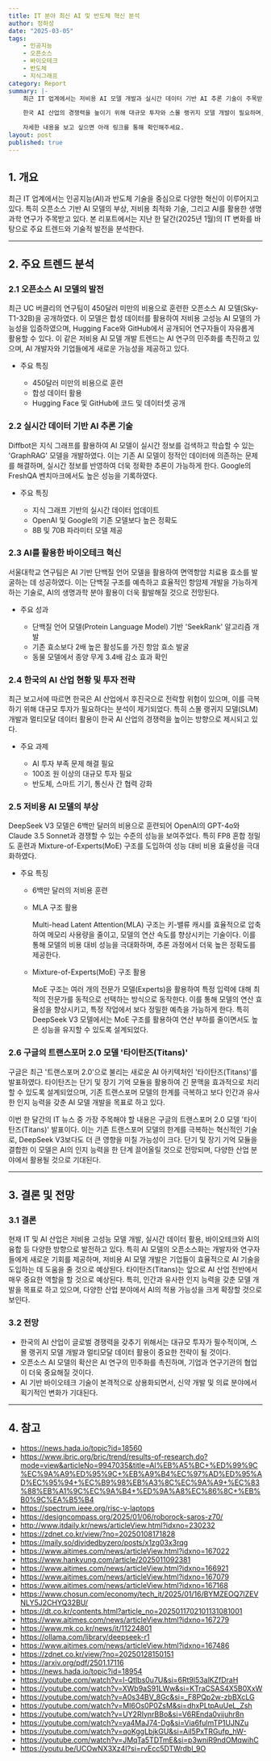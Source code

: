 ```yaml
---
title: IT 분야 최신 AI 및 반도체 혁신 분석
author: 정하성
date: "2025-03-05"
tags:
    - 인공지능
    - 오픈소스
    - 바이오테크
    - 반도체
    - 지식그래프
category: Report
summary: |-
    최근 IT 업계에서는 저비용 AI 모델 개발과 실시간 데이터 기반 AI 추론 기술이 주목받고 있습니다. UC 버클리의 오픈소스 AI 모델인 Sky-T1-32B는 450달러 미만의 비용으로 훈련되어 AI 연구의 민주화를 촉진하고 있으며, 구글의 '타이탄즈(Titans)' 모델은 AI의 인지 능력을 한 단계 끌어올릴 것으로 기대됩니다.

    한국 AI 산업의 경쟁력을 높이기 위해 대규모 투자와 스몰 랭귀지 모델 개발이 필요하며, AI 기반 바이오테크 혁신은 의료 분야에 획기적인 변화를 가져올 것입니다.

    자세한 내용을 보고 싶으면 아래 링크를 통해 확인해주세요.
layout: post
published: true
---
```


## 1. 개요

최근 IT 업계에서는 인공지능(AI)과 반도체 기술을 중심으로 다양한 혁신이 이루어지고 있다. 특히 오픈소스 기반 AI 모델의 부상, 저비용 최적화 기술, 그리고 AI를 활용한 생명과학 연구가 주목받고 있다. 본 리포트에서는 지난 한 달간(2025년 1월)의 IT 변화를 바탕으로 주요 트렌드와 기술적 발전을 분석한다.

---

## 2. 주요 트렌드 분석

### 2.1 오픈소스 AI 모델의 발전

최근 UC 버클리의 연구팀이 450달러 미만의 비용으로 훈련한 오픈소스 AI 모델(Sky-T1-32B)을 공개하였다. 이 모델은 합성 데이터를 활용하여 저비용 고성능 AI 모델의 가능성을 입증하였으며, Hugging Face와 GitHub에서 공개되어 연구자들이 자유롭게 활용할 수 있다. 이 같은 저비용 AI 모델 개발 트렌드는 AI 연구의 민주화를 촉진하고 있으며, AI 개발자와 기업들에게 새로운 가능성을 제공하고 있다.

- 주요 특징

  - 450달러 미만의 비용으로 훈련
  - 합성 데이터 활용
  - Hugging Face 및 GitHub에 코드 및 데이터셋 공개


### 2.2 실시간 데이터 기반 AI 추론 기술

Diffbot은 지식 그래프를 활용하여 AI 모델이 실시간 정보를 검색하고 학습할 수 있는 'GraphRAG' 모델을 개발하였다. 이는 기존 AI 모델이 정적인 데이터에 의존하는 문제를 해결하며, 실시간 정보를 반영하여 더욱 정확한 추론이 가능하게 한다. Google의 FreshQA 벤치마크에서도 높은 성능을 기록하였다.

- 주요 특징

  - 지식 그래프 기반의 실시간 데이터 업데이트
  - OpenAI 및 Google의 기존 모델보다 높은 정확도
  - 8B 및 70B 파라미터 모델 제공


### 2.3 AI를 활용한 바이오테크 혁신

서울대학교 연구팀은 AI 기반 단백질 언어 모델을 활용하여 면역항암 치료용 효소를 발굴하는 데 성공하였다. 이는 단백질 구조를 예측하고 효율적인 항암제 개발을 가능하게 하는 기술로, AI의 생명과학 분야 활용이 더욱 활발해질 것으로 전망된다.

- 주요 성과

  - 단백질 언어 모델(Protein Language Model) 기반 'SeekRank' 알고리즘 개발
  - 기존 효소보다 2배 높은 활성도를 가진 항암 효소 발굴
  - 동물 모델에서 종양 무게 3.4배 감소 효과 확인


### 2.4 한국의 AI 산업 현황 및 투자 전략

최근 보고서에 따르면 한국은 AI 산업에서 후진국으로 전락할 위험이 있으며, 이를 극복하기 위해 대규모 투자가 필요하다는 분석이 제기되었다. 특히 스몰 랭귀지 모델(SLM) 개발과 멀티모달 데이터 활용이 한국 AI 산업의 경쟁력을 높이는 방향으로 제시되고 있다.

- 주요 과제

  - AI 투자 부족 문제 해결 필요
  - 100조 원 이상의 대규모 투자 필요
  - 반도체, 스마트 기기, 통신사 간 협력 강화


### 2.5 저비용 AI 모델의 부상

DeepSeek V3 모델은 6백만 달러의 비용으로 훈련되어 OpenAI의 GPT-4o와 Claude 3.5 Sonnet과 경쟁할 수 있는 수준의 성능을 보여주었다. 특히 FP8 혼합 정밀도 훈련과 Mixture-of-Experts(MoE) 구조를 도입하여 성능 대비 비용 효율성을 극대화하였다.

- 주요 특징

  - 6백만 달러의 저비용 훈련
  - MLA 구조 활용

    Multi-head Latent Attention(MLA) 구조는 키-밸류 캐시를 효율적으로 압축하여 메모리 사용량을 줄이고, 모델의 연산 속도를 향상시키는 기술이다. 이를 통해 모델의 비용 대비 성능을 극대화하며, 추론 과정에서 더욱 높은 정확도를 제공한다.

  - Mixture-of-Experts(MoE) 구조 활용

    MoE 구조는 여러 개의 전문가 모델(Experts)을 활용하여 특정 입력에 대해 최적의 전문가를 동적으로 선택하는 방식으로 동작한다. 이를 통해 모델의 연산 효율성을 향상시키고, 특정 작업에서 보다 정밀한 예측을 가능하게 한다. 특히 DeepSeek V3 모델에서는 MoE 구조를 활용하여 연산 부하를 줄이면서도 높은 성능을 유지할 수 있도록 설계되었다.

### 2.6 구글의 트랜스포머 2.0 모델 '타이탄즈(Titans)'

구글은 최근 '트랜스포머 2.0'으로 불리는 새로운 AI 아키텍처인 '타이탄즈(Titans)'를 발표하였다. 타이탄즈는 단기 및 장기 기억 모듈을 활용하여 긴 문맥을 효과적으로 처리할 수 있도록 설계되었으며, 기존 트랜스포머 모델의 한계를 극복하고 보다 인간과 유사한 인지 능력을 갖춘 AI 모델 개발을 목표로 하고 있다.

이번 한 달간의 IT 뉴스 중 가장 주목해야 할 내용은 구글의 트랜스포머 2.0 모델 '타이탄즈(Titans)' 발표이다. 이는 기존 트랜스포머 모델의 한계를 극복하는 혁신적인 기술로, DeepSeek V3보다도 더 큰 영향을 미칠 가능성이 크다. 단기 및 장기 기억 모듈을 결합한 이 모델은 AI의 인지 능력을 한 단계 끌어올릴 것으로 전망되며, 다양한 산업 분야에서 활용될 것으로 기대된다.

---

## 3. 결론 및 전망

### 3.1 결론

현재 IT 및 AI 산업은 저비용 고성능 모델 개발, 실시간 데이터 활용, 바이오테크와 AI의 융합 등 다양한 방향으로 발전하고 있다. 특히 AI 모델의 오픈소스화는 개발자와 연구자들에게 새로운 기회를 제공하며, 저비용 AI 모델 개발은 기업들이 효율적으로 AI 기술을 도입하는 데 도움을 줄 것으로 예상된다. 타이탄즈(Titans)는 앞으로 AI 산업 전반에서 매우 중요한 역할을 할 것으로 예상된다. 특히, 인간과 유사한 인지 능력을 갖춘 모델 개발을 목표로 하고 있으며, 다양한 산업 분야에서 AI의 적용 가능성을 크게 확장할 것으로 보인다.

### 3.2 전망

- 한국의 AI 산업이 글로벌 경쟁력을 갖추기 위해서는 대규모 투자가 필수적이며, 스몰 랭귀지 모델 개발과 멀티모달 데이터 활용이 중요한 전략이 될 것이다.
- 오픈소스 AI 모델의 확산은 AI 연구의 민주화를 촉진하며, 기업과 연구기관의 협업이 더욱 중요해질 것이다.
- AI 기반 바이오테크 기술이 본격적으로 상용화되면서, 신약 개발 및 의료 분야에서 획기적인 변화가 기대된다.

---

## 4. 참고

- https://news.hada.io/topic?id=18560
- https://www.ibric.org/bric/trend/results-of-research.do?mode=view&articleNo=9947035&title=AI%EB%A5%BC+%ED%99%9C%EC%9A%A9%ED%95%9C+%EB%A9%B4%EC%97%AD%ED%95%AD%EC%95%94+%EC%B9%98%EB%A3%8C%EC%9A%A9+%EC%83%88%EB%A1%9C%EC%9A%B4+%ED%9A%A8%EC%86%8C+%EB%B0%9C%EA%B5%B4
- https://spectrum.ieee.org/risc-v-laptops
- https://designcompass.org/2025/01/06/roborock-saros-z70/
- http://www.itdaily.kr/news/articleView.html?idxno=230232
- https://zdnet.co.kr/view/?no=20250108171828
- https://maily.so/dividedbyzero/posts/x1zg03x3rqg
- https://www.aitimes.com/news/articleView.html?idxno=167022
- https://www.hankyung.com/article/2025011092381
- https://www.aitimes.com/news/articleView.html?idxno=166921
- https://www.aitimes.com/news/articleView.html?idxno=167079
- https://www.aitimes.com/news/articleView.html?idxno=167168
- https://www.chosun.com/economy/tech_it/2025/01/16/BYMZEOQ7IZEVNLY5J2CHYQ32BU/
- https://dt.co.kr/contents.html?article_no=2025011702101131081001
- https://www.aitimes.com/news/articleView.html?idxno=167279
- https://www.mk.co.kr/news/it/11224801
- https://ollama.com/library/deepseek-r1
- https://www.aitimes.com/news/articleView.html?idxno=167486
- https://zdnet.co.kr/view/?no=20250128150151
- https://arxiv.org/pdf/2501.17116
- https://news.hada.io/topic?id=18954
- https://youtube.com/watch?v=l-QtIbs0u7U&si=6Rt9l53alKZfDraH
- https://youtube.com/watch?v=XWb9aS91LWw&si=KTraCSAS4X5B0XxW
- https://youtube.com/watch?v=A0s34BV_8Gc&si=_F8PQp2w-zbBXcLG
- https://youtube.com/watch?v=MI6Os0P0ZsM&si=dhxPLtpAuUeL_Zsh
- https://youtube.com/watch?v=UY2RIynrBBo&si=V6REnda0vijuhr8n
- https://youtube.com/watch?v=ya4MaJ74-Dg&si=Via6fulmTP1UJNZu
- https://youtube.com/watch?v=qoKggLbjkGU&si=AiI5PxTRGufp_hW-
- https://youtube.com/watch?v=JMqTa5TDTmE&si=p3wniR9ndOMqwihC
- https://youtu.be/UCOwNX3Xz4I?si=rvEcc5DTWrdbl_9O







